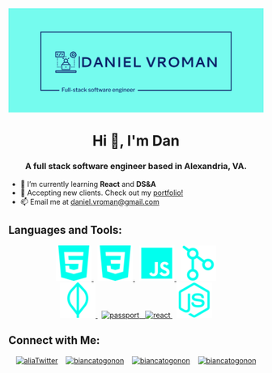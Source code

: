 <img align="center" alt="danlogo" src="https://github.com/munbgy/munbgy/blob/main/Github%20Logo.png?raw=true">

<h1 align="center">Hi 👋, I'm Dan </h1>
<h3 align="center">A full stack software engineer based in Alexandria, VA.</h3>

- 🌱 I’m currently learning **React** and **DS&A**
- 💼 Accepting new clients. Check out my [portfolio!](https://daniel-vroman.netlify.app)
- 📫 Email me at [daniel.vroman@gmail.com](mailto:daniel.vroman@gmail.com)

<h2 align="left">Languages and Tools:</h2>
<p align="center">
    <a href="https://www.w3.org/html/" target="_blank" rel="noreferrer">
        <img src="https://github.com/munbgy/munbgy/blob/main/4691516_html5_icon.png?raw=true" alt="html5" height="70"/>
    </a>&nbsp;
    <a href="https://www.w3schools.com/css/" target="_blank" rel="noreferrer">
      <img src="https://github.com/munbgy/munbgy/blob/main/4691518_css3_icon.png?raw=true" alt="css3" height="70"/>
    </a> &nbsp;
    <a href="https://developer.mozilla.org/en-US/docs/Web/JavaScript" target="_blank" rel="noreferrer"> 
      <img src="https://github.com/munbgy/munbgy/blob/main/9035061_logo_javascript_icon.png?raw=true" alt="javascript" height="70"/> 
    </a> &nbsp;
    <a href="https://git-scm.com/" target="_blank" rel="noreferrer"> 
      <img src="https://github.com/munbgy/munbgy/blob/main/7156618_git_github_icon.png?raw=true" alt="git" height="70"/>
    </a> <br> 
    <a href="https://www.mongodb.com/" target="_blank" rel="noreferrer"> 
      <img src="https://github.com/munbgy/munbgy/blob/main/9073363_mongodb_icon.png?raw=true" alt="mongodb" height="70"/> 
    </a> &nbsp;
    <a href="https://www.passportjs.org" target="_blank" rel="noreferrer"> 
      <img src="https://avatars.githubusercontent.com/u/1160530?s=200&v=4" alt="passport" height="70"
    </a> &nbsp;
    <a href="https://reactjs.org/" target="_blank" rel="noreferrer"> 
      <img src="https://user-images.githubusercontent.com/101841508/196549776-88ee7749-fb76-4b7a-84d8-94a034ea8c85.png" alt="react" height="70"/> 
    </a> &nbsp;
    <a href="https://nodejs.org" target="_blank" rel="noreferrer">
      <img src="https://github.com/munbgy/munbgy/blob/main/8547046_node_js_icon.png?raw=true" alt="nodejs" height="70"/> 
    </a> 
  </p>

<h2 align="left">Connect with Me:</h2>

<p align="center">
<a href="https://twitter.com/apirruccello" target="blank"><img align="center" src="https://user-images.githubusercontent.com/98843063/175436564-5f01cc03-6883-40de-9790-3f4ef4961e14.svg" alt="aliaTwitter" height="40"/></a>&nbsp;&nbsp;&nbsp;
<a href="https://linkedin.com/in/alia-pirruccello" target="blank"><img align="center" src="https://user-images.githubusercontent.com/98843063/175436637-b715b635-5fb2-46bd-87f7-defcb2710121.svg" alt="biancatogonon" height="40"/></a>&nbsp;&nbsp;&nbsp;
<a href="https://github.com/aliapirruccello/"><img align="center" src="https://user-images.githubusercontent.com/98843063/175436733-6f6be381-aab2-4a9d-b2b9-a25a472ac171.svg" alt="biancatogonon" height="40"/></a>&nbsp;&nbsp;&nbsp;
<a href="mailto:alia.pirruccello@gmail.com"><img align="center" src="https://user-images.githubusercontent.com/98843063/175436782-400c270c-1f16-4f26-bd91-f0dbad1e0dc0.svg" alt="biancatogonon" height="40"/></a>
</p>

<!--
**munbgy/munbgy** is a ✨ _special_ ✨ repository because its `README.md` (this file) appears on your GitHub profile.

Here are some ideas to get you started:

- 🔭 I’m currently working on ...
- 🌱 I’m currently learning ...
- 👯 I’m looking to collaborate on ...
- 🤔 I’m looking for help with ...
- 💬 Ask me about ...
- 📫 How to reach me: ...
- 😄 Pronouns: ...
- ⚡ Fun fact: ...
-->
